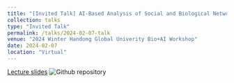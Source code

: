 ```yaml
---
title: "[Invited Talk] AI-Based Analysis of Social and Biological Networks"
collection: talks
type: "Invited Talk"
permalink: /talks/2024-02-07-talk
venue: "2024 Winter Handong Global Univerity Bio+AI Workshop"
date: 2024-02-07
location: "Virtual"
---
```


[Lecture slides](http://HankyuJang.github.io/files/ppt/2024BioAIWorkshop.pdf)
![Github repository](https://github.com/HankyuJang/network_science_workshop)
